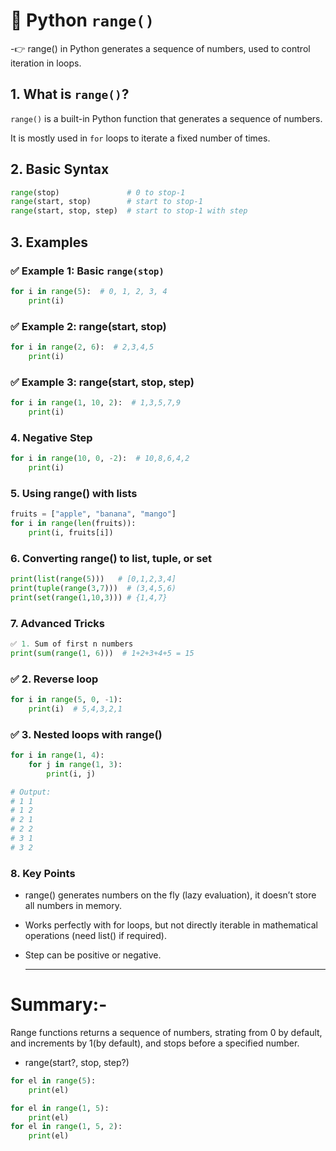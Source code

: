 # 📘 Python `range()`

 -👉 range() in Python generates a sequence of numbers, used to control iteration in loops.

## 1. What is `range()`?

`range()` is a built-in Python function that generates a sequence of numbers.  

It is mostly used in `for` loops to iterate a fixed number of times.


## 2. Basic Syntax

```python
range(stop)               # 0 to stop-1
range(start, stop)        # start to stop-1
range(start, stop, step)  # start to stop-1 with step
```

## 3. Examples

### ✅ Example 1: Basic `range(stop)`

```python
for i in range(5):  # 0, 1, 2, 3, 4
    print(i)
```

### ✅ Example 2: range(start, stop)
```python
for i in range(2, 6):  # 2,3,4,5
    print(i)
```

### ✅ Example 3: range(start, stop, step)
```python
for i in range(1, 10, 2):  # 1,3,5,7,9
    print(i)
```

### 4. Negative Step
```python
for i in range(10, 0, -2):  # 10,8,6,4,2
    print(i)
```

### 5. Using range() with lists
```python
fruits = ["apple", "banana", "mango"]
for i in range(len(fruits)):
    print(i, fruits[i])
```

### 6. Converting range() to list, tuple, or set
```python
print(list(range(5)))   # [0,1,2,3,4]
print(tuple(range(3,7)))  # (3,4,5,6)
print(set(range(1,10,3))) # {1,4,7}
```

### 7. Advanced Tricks
```python
✅ 1. Sum of first n numbers
print(sum(range(1, 6)))  # 1+2+3+4+5 = 15
```

### ✅ 2. Reverse loop
```python
for i in range(5, 0, -1):
    print(i)  # 5,4,3,2,1
```

### ✅ 3. Nested loops with range()
```python
for i in range(1, 4):
    for j in range(1, 3):
        print(i, j)

# Output:
# 1 1
# 1 2
# 2 1
# 2 2
# 3 1
# 3 2
```

### 8. Key Points

* range() generates numbers on the fly (lazy evaluation), it doesn’t store all numbers in memory.

* Works perfectly with for loops, but not directly iterable in mathematical operations (need list() if required).

* Step can be positive or negative.

  ---

# Summary:-
Range functions returns a sequence of numbers, strating from 0 by default, and increments by 1(by default), and stops before a specified number.

- range(start?, stop, step?)

```python
for el in range(5):
    print(el)

for el in range(1, 5):
    print(el)
for el in range(1, 5, 2):
    print(el)
```



